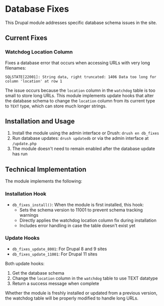 # Database Fixes

This Drupal module addresses specific database schema issues in the site.

## Current Fixes

### Watchdog Location Column

Fixes a database error that occurs when accessing URLs with very long filenames:

```
SQLSTATE[22001]: String data, right truncated: 1406 Data too long for column 'location' at row 1
```

The issue occurs because the `location` column in the `watchdog` table is too small to store long URLs. This module 
implements update hooks that alter the database schema to change the `location` column from its current type
to `TEXT` type, which can store much longer strings.

## Installation and Usage

1. Install the module using the admin interface or Drush: `drush en db_fixes`
2. Run database updates: `drush updatedb` or via the admin interface at `/update.php`
3. The module doesn't need to remain enabled after the database update has run

## Technical Implementation

The module implements the following:

### Installation Hook

- `db_fixes_install()`: When the module is first installed, this hook:
  - Sets the schema version to 11001 to prevent schema tracking warnings
  - Directly applies the watchdog location column fix during installation
  - Includes error handling in case the table doesn't exist yet

### Update Hooks

- `db_fixes_update_8001`: For Drupal 8 and 9 sites
- `db_fixes_update_11001`: For Drupal 11 sites

Both update hooks:

1. Get the database schema
2. Change the `location` column in the `watchdog` table to use TEXT datatype
3. Return a success message when complete

Whether the module is freshly installed or updated from a previous version, the watchdog table will be properly modified to handle long URLs.